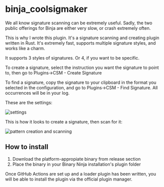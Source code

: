 # binja_coolsigmaker

We all know signature scanning can be extremely useful. Sadly, the two public offerings for Binja are either very slow, or crash extremely often.

This is why I wrote this plugin. It's a signature scanning and creating plugin written in Rust. It's extremely fast, supports multiple signature styles, and works like a charm.

It supports 3 styles of signatures. Or 4, if you want to be specific.

To create a signature, select the instruction you want the signature to point to, then go to Plugins->CSM - Create Signature

To find a signature, copy the signature to your clipboard in the format you selected in the configuration, and go to Plugins->CSM - Find Signature. All occurrences will be in your log.

These are the settings:

![settings](https://i.imgur.com/BK4Q0E5.png)

This is how it looks to create a signature, then scan for it:

![pattern creation and scanning](https://i.imgur.com/qkjdU2M.png)

## How to install

1. Download the platform-appropiate binary from release section
2. Place the binary in your Binary Ninja installation's plugin folder

Once GitHub Actions are set up and a loader plugin has been written, you will be able to install the plugin via the official plugin manager.
